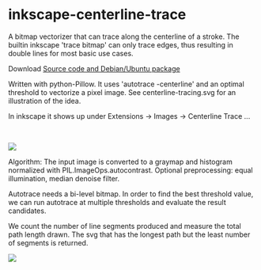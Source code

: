 inkscape-centerline-trace
=========================

A bitmap vectorizer that can trace along the centerline of a stroke. The builtin inkscape 'trace bitmap' can only trace edges, thus resulting in double lines for most basic use cases.

Download <a href="https://github.com/fablabnbg/inkscape-centerline-trace/releases">Source code and Debian/Ubuntu package</a>

Written with python-Pillow. 
It uses 'autotrace -centerline' and an optimal threshold to vectorize a pixel image.
See centerline-tracing.svg for an illustration of the idea.

In inkscape it shows up under Extensions -> Images -> Centerline Trace ...

<p>
<br>
<p>

<a href="https://raw.githubusercontent.com/fablabnbg/inkscape-centerline-trace/master/centerline-trace-poster.svg"><img src="https://raw.githubusercontent.com/fablabnbg/inkscape-centerline-trace/master/centerline-trace-poster.png" /></a>


Algorithm:
The input image is converted to a graymap and histogram normalized with PIL.ImageOps.autocontrast.
Optional preprocessing: equal illumination, median denoise filter.

Autotrace needs a bi-level bitmap. In order to find the
best threshold value, we can run autotrace at multiple thresholds
and evaluate the result candidates.

We count the number of line segments produced and 
measure the total path length drawn.
The svg that has the longest path but the least number of
segments is returned.

<a href="https://raw.githubusercontent.com/fablabnbg/inkscape-centerline-trace/master/testdata/3-images.svg"><img src="https://raw.githubusercontent.com/fablabnbg/inkscape-centerline-trace/master/centerline-trace-3-images-done.png" /></a>
